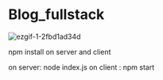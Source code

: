 # Blog_fullstack

![ezgif-1-2fbd1ad34d](https://github.com/harshrai12/Blog_fullstack/assets/48512805/90185e1e-40d6-454f-8fa0-3aaa13211cbe)

npm install on server and client

on server: node index.js
on client : npm start
